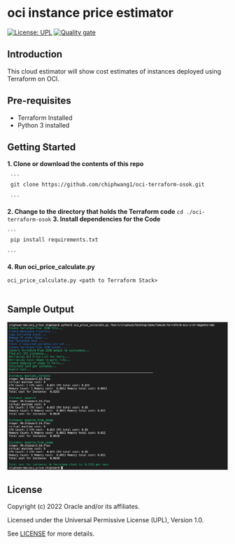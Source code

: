 # oci instance price estimator


[![License: UPL](https://img.shields.io/badge/license-UPL-green)](https://img.shields.io/badge/license-UPL-green) [![Quality gate](https://sonarcloud.io/api/project_badges/quality_gate?project=oracle-devrel_terraform-oci-arch-ci-cd)](https://sonarcloud.io/dashboard?id=oracle-devrel_terraform-oci-arch-ci-cd)


## Introduction

This cloud estimator will show cost estimates of instances deployed using Terraform on OCI.

## Pre-requisites

- Terraform Installed
- Python 3 installed


##  Getting Started

**1. Clone or download the contents of this repo** 
    
     ```
     git clone https://github.com/chiphwang1/oci-terraform-osok.git
     
     ```
**2. Change to the directory that holds the Terraform code** 
     ```
     cd ./oci-terraform-osok
     ```
**3. Install dependencies  for the Code**

    ```
     pip install requirements.txt 
    
    ```

**4. Run oci_price_calculate.py**


``` 
oci_price_calculate.py <path to Terraform Stack>
    
```   


 ##  Sample Output

![title](images/oci_price.png)

 

## License
Copyright (c) 2022 Oracle and/or its affiliates.

Licensed under the Universal Permissive License (UPL), Version 1.0.

See [LICENSE](LICENSE) for more details.